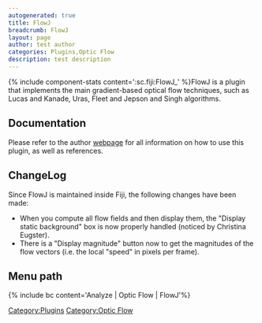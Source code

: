 ```yaml
---
autogenerated: true
title: FlowJ
breadcrumb: FlowJ
layout: page
author: test author
categories: Plugins,Optic Flow
description: test description
---
```


{% include component-stats content=':sc.fiji:FlowJ\_' %}FlowJ is a plugin that implements the main gradient-based optical flow techniques, such as Lucas and Kanade, Uras, Fleet and Jepson and Singh algorithms.

## Documentation

Please refer to the author [webpage](http://bij.isi.uu.nl/flowj.htm) for all information on how to use this plugin, as well as references.

## ChangeLog

Since FlowJ is maintained inside Fiji, the following changes have been made:

  - When you compute all flow fields and then display them, the "Display static background" box is now properly handled (noticed by Christina Eugster).
  - There is a "Display magnitude" button now to get the magnitudes of the flow vectors (i.e. the local "speed" in pixels per frame).

## Menu path

{% include bc content='Analyze | Optic Flow | FlowJ'%}

[Category:Plugins](Category_Plugins "wikilink") [Category:Optic Flow](Category_Optic_Flow "wikilink")
